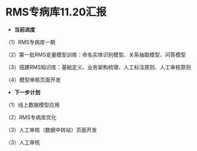 # RMS专病库11.20汇报

* **当前进度**

（1）RMS专病库一期

（2）第一批RMS变量模型训练：命名实体识别模型、关系抽取模型、问答模型

（3）搭建RMS知识库：基础定义、业务架构梳理、人工标注原则、人工审核原则

（4）模型审核页面开发

* **下一步计划**

（1）线上数据模型应用

（2）RMS专病库优化

（3）人工审核（数据中转站）页面开发

（3）人工审核

